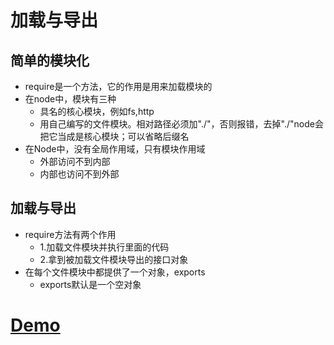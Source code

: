 # 加载与导出

## 简单的模块化

- require是一个方法，它的作用是用来加载模块的
- 在node中，模块有三种
  - 具名的核心模块，例如fs,http
  - 用自己编写的文件模块。相对路径必须加"./"，否则报错，去掉"./"node会把它当成是核心模块；可以省略后缀名
- 在Node中，没有全局作用域，只有模块作用域
  - 外部访问不到内部
  - 内部也访问不到外部

## 加载与导出

- require方法有两个作用
  - 1.加载文件模块并执行里面的代码
  - 2.拿到被加载文件模块导出的接口对象
- 在每个文件模块中都提供了一个对象，exports
  - exports默认是一个空对象

# [Demo](https://github.com/hewq/Front-end/tree/master/apps/JavaScript/nodeJS/_2018/%E5%8A%A0%E8%BD%BD%E4%B8%8E%E5%AF%BC%E5%87%BA)

